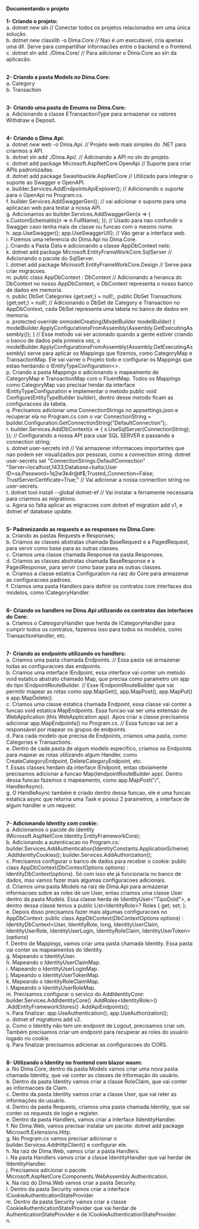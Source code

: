 <strong>Documentando o projeto</strong>
<br>
<br>
<strong>1- Criando o projeto:</strong>
    <br>
    a. dotnet new sln // Conectar todos os projetos relacionados em uma única solução.
    <br>
    b. dotnet new classlib -o Dima.Core //  Nao é um executavel, cria apenas uma dll. Serve para compartilhar informacões entre o backend e o frontend.
    <br>
    c. dotnet sln add ./Dima.Core/ // Para adicionar o Dima.Core ao sln da aplicacão.
    <br>
    <br>

<strong>2- Criando a pasta Models no Dima.Core:</strong>
    <br>
    a. Category
    <br>
    b. Transaction
    <br>
    <br>

<strong>3- Criando uma pasta de Emums no Dima.Core:</strong>
    <br>
    a. Adicionando a classe ETransactionType para armazenar os valores Withdraw e Deposit.
    <br>
    <br>

<strong>4- Criando o Dima.Api:</strong>
    <br>
    a. dotnet new web -o Dima.Api. // Projeto web mais simples do .NET para criarmos a API.
    <br>
    b. dotnet sln add ./Dima.Api/. // Adicinando a API no sln do projeto.
    <br>
    c. dotnet add package Microsoft.AspNetCore.OpenApi // Suporte para criar APIs padronizadas.
    <br>
    d. dotnet add package Swashbuckle.AspNetCore // Utilizado para integrar o suporte ao Swagger e OpenAPI.
    <br>
    e. builder.Services.AddEndpointsApiExplorer(); // Adicionando o suporte para o OpenApi no Program.cs.
    <br>
    f. builder.Services.AddSwaggerGen(); // vai adicionar o suporte para uma aplicacao web para testar a nossa API.
    <br>
    g. Adicionamos ao builder.Services.AddSwaggerGen(x =>
                        {
                            x.CustomSchemaIds(n => n.FullName); 
                        }); // Usado para nao confundir o Swagger caso tenha mais de    classe ou funcao com o mesmo nome.
    <br>
    h. app.UseSwagger(); app.UseSwaggerUI(); // Vão gerar a interface web.
    <br>
    i. Fizemos uma referencia do Dima.Api no Dima.Core.
    <br>
    j. Criando a Pasta Data e adicionando a classe AppDbContext nele;
    <br>
    k. dotnet add package Microsoft.EntityFrameWorkCore.SqlServer // Adicionando o pacote do SqlServer.
    <br>
    l. dotnet add package Microsoft.EntityFrameWorkCore.Design // Serve para criar migracoes.
    <br>
    m. public class AppDbContext : DbContext // Adicionando a heranca do DbContext no nosso AppDbContext, o DbContext representa o nosso banco de dados em memoria.
    <br>
    n. public DbSet<Category> Categories {get;set;} = null!;, public DbSet<Transaction> Transactions {get;set;} = null!; // Adicionando o DbSet de Category e Transaction no AppDbContext, cada DbSet representa uma tabela no banco de dados em memoria.
    <br>
    o. protected override onmodelCreating(ModelBuilder modelBuilder)
    {
        modelBuilder.ApplyConfigurationsFromAssembly(Assembly.GetExecutingAssembly());
    } // Esse metodo vai ser acionado quando a gente estiver criando o banco de dados pela primeira vez, o modelBuilder.ApplyConfigurationsFromAssembly(Assembly.GetExecutingAssembly) serve para aplicar os Mappings que fizemos, como CategoryMap e TransactionMap. Ele vai varrer o Projeto todo e configurar os Mappings que estao herdando o IEntityTypeConfiguration<>.
    <br>
    p. Criando a pasta Mappings e adicionando o mapeamento de CategoryMap e TransactionMap com o FluentMap. Todos os Mappings como CategoryMap vao precisar herdar da interface IEntityTypeConfiguration<Category> e implementar o metodo public void Configure(EntityTypeBuilder<Category> builder), dentro desse metodo ficam as configuracoes da tabela.
    <br>
    q. Precisamos adicionar uma ConnectionStrings no appsettings.json e recuperar ela no Program.cs com o var ConnectionString = builder.Configuration.GetConnectionString("DefaultConnection");.
    <br>
    r. builder.Services.AddDbContext<AppDbContext>(x =>
    {
        x.UseSqlServer(ConnectionString);
    }); // Configurando a nossa API para usar SQL SERVER e passando a connection string;
    <br>
    s. dotnet user-secrets init // Vai armazenar informacoes importantes que nao podem ser visualizados por pessoas, como a connection string. dotnet user-secrets set "ConnectionStrings:DefaultConnection" "Server=localhost,1433;Database=balta;User ID=sa;Password=1q2w3e4r@#$;Trusted_Connection=False; TrustServerCertificate=True;" // Vai adicionar a nossa connection string no user-secrets.
    <br>
    t. dotnet tool install --global dotnet-ef // Vai instalar a ferramente necessaria para criarmos as migrations.
    <br>
    u. Agora so falta aplicar as migracoes com dotnet ef migration add v1, e dotnet ef database update.
    <br>
    <br>

<strong>5- Padronizando as requests e as responses no Dima.Core:</strong>
    <br>
    a. Criando as pastas Requests e Responses;
    <br>
    b. Criamos as classes abstratas chamada BaseRequest e a PagedRequest, para servir como base para as outras classes.
    <br>
    c. Criamos uma classe chamada Response na pasta Responses.
    <br>
    d. Criamos as classes abstratas chamada BaseResponse e a PagedResponse, para servir como base para as outras classes.
    <br>
    e. Criamos a classe estatica Configuration na raiz do Core para armazenar as configuracoes padroes.
    <br>
    f. Criamos uma pasta Handlers para definir os contratos com interfaces dos modelos, como ICategoryHandler.
    <br>
    <br>

<strong>6- Criando os handlers no Dima.Api utilizando os contratos das interfaces do Core:</strong>
    <br>
    a. Criamos o CateogoryHandler que herda de ICategoryHandler para cumprir todos os contratos, fazemos isso para todos os modelos, como TransactionHandler, etc.
    <br>
    <br>

<strong>7- Criando as endpoints utilizando os handlers:</strong>
    <br>
    a. Criamos uma pasta chamada Endpoints. // Essa pasta vai armazenar todas as configuracoes das endpoints.
    <br>
    b. Criamos uma interface IEndpoint, essa interface vai conter um metodo void estatico abstrato chamado Map, que precisa como parametro um app do tipo IEndpointRouteBuilder. // Esse IEndpointRouteBuilder que vai permitir mapear as rotas como app.MapGet(), app.MapPost(), app.MapPut() e app.MapDelete().
    <br>
    c. Criamos uma classe estatica chamada Endpoint, essa classe vai conter a funcao void estatica MapEndpoints. Essa funcao vai ser uma extensao de WebApplication (this WebApplication app). Apos criar a classe precisamos adicionar app.MapEndpoints() no Program.cs. // Essa funcao vai ser a responsável por mapear os grupos de endpoints.
    <br>
    d. Para cada modelo que precisa de Endpoints, criamos uma pasta, como Categories e Transactions.
    <br>
    e. Dentro de cada pasta de algum modelo específico, criamos os Endpoints para mapear as rotas utilizando algum Handler, como CreateCategoryEndpoint, DeleteCategoryEndpoint, etc.
    <br>
    f. Essas classes herdam da interface IEndpoint, entao obviamente precisamos adicionar a funcao Map(IendpointRouteBuilder app). Dentro dessa funcao fazemos o mapeamento, como app.MapPost("/", HandlerAsync).
    <br>
    g. O HandleAsync também é criado dentro dessa funcao, ele é uma funcao estatica async que retorna uma Task<IResult> e possui 2 parametros, a interface de algum handler e um request.
    <br>
    <br>

<strong>7- Adicionando Identity com cookie:</strong>
    <br>
    a. Adicionamos o pacote do identity (Microsoft.AspNetCore.Identity.EntityFrameworkCore);
    <br>
    b. Adicionando a autenticacao no Program.cs: builder.Services.AddAuthentication(IdentityConstants.ApplicationScheme)
    .AddIdentityCookies();
    builder.Services.AddAuthorization();
    <br>
    c. Precisamos configurar o banco de dados para receber o cookie: public class AppDbContext(DbContextOptions<AppDbContext> options) : IdentityDbContext(options). Só com isso ele já funcionaria no banco de dados, mas vamos fazer mais algumas configuracoes adicionais.
    <br>
    d. Criamos uma pasta Models na raiz de Dima.Api para armazenar informacoes sobre as roles de um User, entao criamos uma classe User dentro da pasta Models. Essa classe herda de IdentityUser<"TipoDoId">, e dentro dessa classe temos a public List<IdentityRole<long>>? Roles { get; set; };
    <br>
    e. Depois disso precisamos fazer mais algumas configuracoes no AppDbContext: public class AppDbContext(DbContextOptions<AppDbContext> options) 
    : IdentityDbContext<User,
        IdentityRole<long>, long, IdentityUserClaim<long>,
        IdentityUserRole<long>, IdentityUserLogin<long>,
        IdentityRoleClaim<long>, IdentityUserToken<long>>(options)
    <br>
    f. Dentro de Mappings, vamos criar uma pasta chamada Identity. Essa pasta vai conter os mapeamentos do Identity.
    <br>
    g. Mapeando o IdentityUser.
    <br>
    h. Mapeando o IdentityUserClaimMap.
    <br>
    i. Mapeando o IdentityUserLoginMap.
    <br>
    j. Mapeando o IdentityUserTokenMap.
    <br>
    k. Mapeando o IdentityRoleClaimMap.
    <br>
    l. Mapeando o IdentityUserRoleMap.
    <br>
    m. Precisamos configurar o servico do AddIdentityCore: builder.Services.AddIdentityCore<User>()
    .AddRoles<IdentityRole<long>>()
    .AddEntityFrameworkStores<AppDbContext>()
    .AddApiEndpoints();
    <br>
    n. Para finalizar: app.UseAuthentication();
    app.UseAuthorization();
    <br> 
    o. dotnet ef migrations add v2.
    <br>
    p. Como o Identity não tem um endpoint de Logout, precisamos criar um. Também precisamos criar um endpoint para recuperar as roles do usuário logado no cookie.
    <br>
    q. Para finalizar precisamos adicionar as configuracoes do CORS.
    <br>
    <br>

<strong>8- Utilizando o Identity no frontend com blazor wasm:</strong>
    <br>
    a. No Dima.Core, dentro da pasta Models vamos criar uma nova pasta chamada Identity, que vai conter as classes de informação do usuário.
    <br>
    b. Dentro da pasta Identity vamos criar a classe RoleClaim, que vai conter as informacoes da Claim.
    <br>
    c. Dentro da pasta Identity vamos criar a classe User, que vai reter as informações do usuário.
    <br>
    d. Dentro da pasta Requests, criamos uma pasta chamada Identity, que vai conter os requests de login e register.
    <br>
    e. Dentro da pasta Handlers, vamos criar a interface IIdentityHandler.
    <br>
    f. No Dima.Web, vamos precisar instalar um pacote: dotnet add package Microsoft.Extensions.Http.
    <br>
    g. No Program.cs vamos precisar adicionar o builder.Services.AddHttpClient() e configurar ele.
    <br>
    h. Na raiz de Dima.Web, vamos criar a pasta Handlers.
    <br>
    i. Na pasta Handlers vamos criar a classe IdentityHandler que vai herdar de IIdentityHandler.
    <br>
    j. Precisamos adicionar o pacote Microsoft.AspNetCore.Components.WebAssembly.Authentication.
    <br>
    k. Na raiz do Dima.Web vamos criar a pasta Security.
    <br>
    l. Dentro da pasta Security vamos criar a interface ICookieAuthenticationStateProvider
    <br>
    m. Dentro da pasta Security vamos criar a classe CookieAuthenticationStateProvider que vai herdar de AuthenticationStateProvider e de ICookieAuthenticationStateProvider.
    <br>
    n. 



